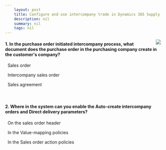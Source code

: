 ```yaml
---
    layout: post
    title: Configure and use intercompany trade in Dynamics 365 Supply Chain Management  
    description: nil
    summary: nil
    tags: nil
---
```



 <a target="_blank" href="https://docs.microsoft.com/en-us/learn/modules/configure-use-intercompany-trade-dyn365-supply-chain-mgmt/11-quiz/"><i class="fas fa-external-link-alt"></i> </a>
 <img align="right" src="https://docs.microsoft.com/en-us/learn/achievements/configure-use-intercompany-trade-in-dynamics-365-for-finance-ops.svg">
####  1. In the purchase order initiated intercompany process, what document does the purchase order in the purchasing company create in the customer's company?


<i class='far fa-square'></i> &nbsp;&nbsp;Sales order

<i class='fas fa-check-square' style='color: Dodgerblue;'></i> &nbsp;&nbsp;Intercompany sales order

<i class='far fa-square'></i> &nbsp;&nbsp;Sales agreement
<br />
<br />
<br />

####  2. Where in the system can you enable the Auto-create intercompany orders and Direct delivery parameters?


<i class='fas fa-check-square' style='color: Dodgerblue;'></i> &nbsp;&nbsp;On the sales order header

<i class='far fa-square'></i> &nbsp;&nbsp;In the Value-mapping policies

<i class='far fa-square'></i> &nbsp;&nbsp;In the Sales order action policies
<br />
<br />
<br />
